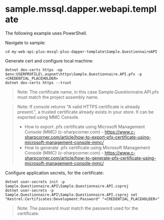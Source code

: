 # sample.mssql.dapper.webapi.template

The following example uses PowerShell.

Navigate to sample:

```CMD
cd my-web-api-plus-mssql-plus-dapper-template\Sample.QuestionnaireAPI
```

Generate cert and configure local machine:

```CMD
dotnet dev-certs https -ep $env:USERPROFILE\.aspnet\https\Sample.Questionnaire.API.pfx -p <CREDENTIAL_PLACEHOLDER>
dotnet dev-certs https --trust
```

> Note: The certificate name, in this case Sample.Questionnaire.API.pfx must match the project assembly name.

> Note: If console returns "A valid HTTPS certificate is already present.", a trusted certificate already exists in your store. It can be exported using MMC Console.
> - How to export .pfx certificate using Microsoft Management Console (MMC) (c-sharpcorner.com) - https://www.c-sharpcorner.com/article/how-to-export-pfx-certificate-using-microsoft-management-console-mmc/
> - How to generate .pfx certificate using Microsoft Management Console (MMC) (c-sharpcorner.com) - https://www.c-sharpcorner.com/article/how-to-generate-pfx-certificate-using-microsoft-management-console-mmc/

Configure application secrets, for the certificate:

```CMD
dotnet user-secrets init -p Sample.Questionnaire.API\Sample.Questionnaire.API.csproj
dotnet user-secrets -p Sample.Questionnaire.API\Sample.Questionnaire.API.csproj set "Kestrel:Certificates:Development:Password" "<CREDENTIAL_PLACEHOLDER>"
```

> Note: The password must match the password used for the certificate.
